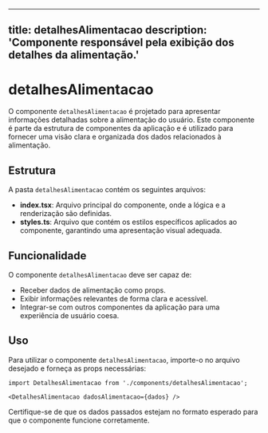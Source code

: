 
---
title: detalhesAlimentacao
description: 'Componente responsável pela exibição dos detalhes da alimentação.'
---

# detalhesAlimentacao

O componente `detalhesAlimentacao` é projetado para apresentar informações detalhadas sobre a alimentação do usuário. Este componente é parte da estrutura de componentes da aplicação e é utilizado para fornecer uma visão clara e organizada dos dados relacionados à alimentação.

## Estrutura

A pasta `detalhesAlimentacao` contém os seguintes arquivos:

- **index.tsx**: Arquivo principal do componente, onde a lógica e a renderização são definidas.
- **styles.ts**: Arquivo que contém os estilos específicos aplicados ao componente, garantindo uma apresentação visual adequada.

## Funcionalidade

O componente `detalhesAlimentacao` deve ser capaz de:

- Receber dados de alimentação como props.
- Exibir informações relevantes de forma clara e acessível.
- Integrar-se com outros componentes da aplicação para uma experiência de usuário coesa.

## Uso

Para utilizar o componente `detalhesAlimentacao`, importe-o no arquivo desejado e forneça as props necessárias:

```tsx
import DetalhesAlimentacao from './components/detalhesAlimentacao';

<DetalhesAlimentacao dadosAlimentacao={dados} />
```

Certifique-se de que os dados passados estejam no formato esperado para que o componente funcione corretamente.
